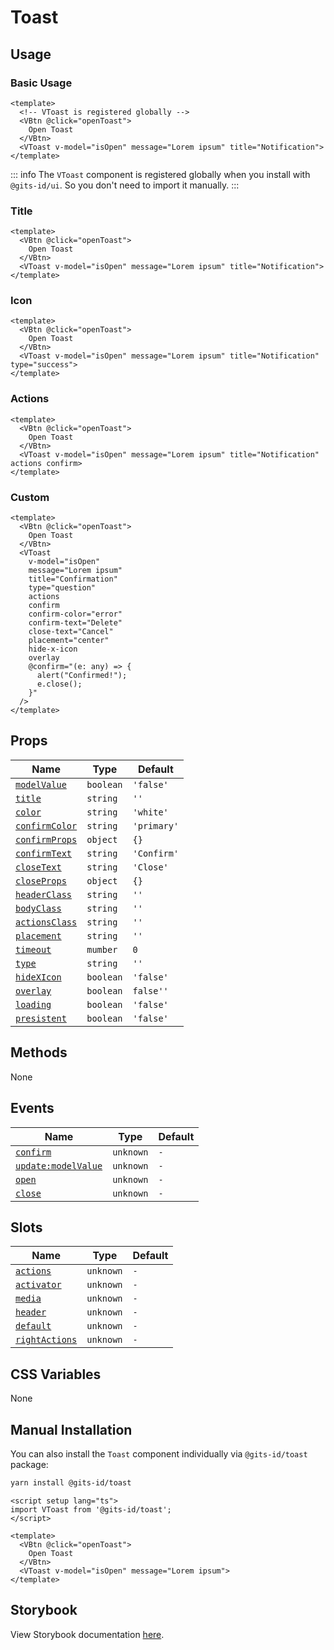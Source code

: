 # Toast

## Usage

### Basic Usage

```vue
<template>
  <!-- VToast is registered globally -->
  <VBtn @click="openToast">
    Open Toast
  </VBtn>
  <VToast v-model="isOpen" message="Lorem ipsum" title="Notification">
</template>
```

<LivePreview src="components-toast--default" />

::: info
The `VToast` component is registered globally when you install with `@gits-id/ui`. So you don't need to import it manually.
:::

### Title

```vue
<template>
  <VBtn @click="openToast">
    Open Toast
  </VBtn>
  <VToast v-model="isOpen" message="Lorem ipsum" title="Notification">
</template>
```

<LivePreview src="components-toast--title" />

### Icon

```vue
<template>
  <VBtn @click="openToast">
    Open Toast
  </VBtn>
  <VToast v-model="isOpen" message="Lorem ipsum" title="Notification" type="success">
</template>
```

<LivePreview src="components-toast--icon" />

### Actions

```vue
<template>
  <VBtn @click="openToast">
    Open Toast
  </VBtn>
  <VToast v-model="isOpen" message="Lorem ipsum" title="Notification" actions confirm>
</template>
```

<LivePreview src="components-toast--actions" />

### Custom

```vue
<template>
  <VBtn @click="openToast">
    Open Toast
  </VBtn>
  <VToast 
    v-model="isOpen"
    message="Lorem ipsum"
    title="Confirmation"
    type="question"
    actions
    confirm
    confirm-color="error"
    confirm-text="Delete"
    close-text="Cancel"
    placement="center"
    hide-x-icon
    overlay
    @confirm="(e: any) => {
      alert("Confirmed!");
      e.close();
    }"
  />
</template>
```

<LivePreview src="components-toast--custom" />

## Props

| Name                            | Type      | Default     |
| ------------------------------- | --------- | ----------- |
| [`modelValue`](#modelValue)     | `boolean` | `'false'`   |
| [`title`](#title)               | `string`  | `''`        |
| [`color`](#color)               | `string`  | `'white'`   |
| [`confirmColor`](#confirmColor) | `string`  | `'primary'` |
| [`confirmProps`](#confirmProps) | `object`  | `{}`        |
| [`confirmText`](#confirmText)   | `string`  | `'Confirm'` |
| [`closeText`](#closeText)       | `string`  | `'Close'`   |
| [`closeProps`](#closeProps)     | `object`  | `{}`        |
| [`headerClass`](#headerClass)   | `string`  | `''`        |
| [`bodyClass`](#bodyClass)       | `string`  | `''`        |
| [`actionsClass`](#actionsClass) | `string`  | `''`        |
| [`placement`](#placement)       | `string`  | `''`        |
| [`timeout`](#timeout)           | `mumber`  | `0`         |
| [`type`](#type)                 | `string`  | `''`        |
| [`hideXIcon`](#hideXIcon)       | `boolean` | `'false'`   |
| [`overlay`](#overlay)           | `boolean` | `false''`   |
| [`loading`](#loading)           | `boolean` | `'false'`   |
| [`presistent`](#presistent)     | `boolean` | `'false'`   |

## Methods

None

## Events

| Name                                     | Type      | Default |
| ---------------------------------------- | --------- | ------- |
| [`confirm`](#confirm)                    | `unknown` | `-`     |
| [`update:modelValue`](#updateModelValue) | `unknown` | `-`     |
| [`open`](#open)                          | `unknown` | `-`     |
| [`close`](#close)                        | `unknown` | `-`     |

## Slots

| Name                            | Type      | Default |
| ------------------------------- | --------- | ------- |
| [`actions`](#actions)           | `unknown` | `-`     |
| [`activator`](#activator)       | `unknown` | `-`     |
| [`media`](#media)               | `unknown` | `-`     |
| [`header`](#header)             | `unknown` | `-`     |
| [`default`](#default)           | `unknown` | `-`     |
| [`rightActions`](#rightActions) | `unknown` | `-`     |

## CSS Variables

None

## Manual Installation

You can also install the `Toast` component individually via `@gits-id/toast` package:

```bash
yarn install @gits-id/toast
```

```vue
<script setup lang="ts">
import VToast from '@gits-id/toast';
</script>

<template>
  <VBtn @click="openToast">
    Open Toast
  </VBtn>
  <VToast v-model="isOpen" message="Lorem ipsum">
</template>
```

## Storybook

View Storybook documentation [here](https://gits-ui.web.app/?path=/story/components-toast--default).
